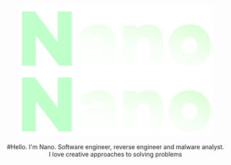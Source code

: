 <p align="center">
  <img alt="btb-logo" src="./Images/logo.png#gh-dark-mode-only" width="450" />
   <img alt="btb-logo" src="./Images/logo.png#gh-light-mode-only" width="450" />
</p>

<p align="center">
#Hello. I'm Nano. Software engineer, reverse engineer and malware analyst. I love creative approaches to solving problems
</p>
